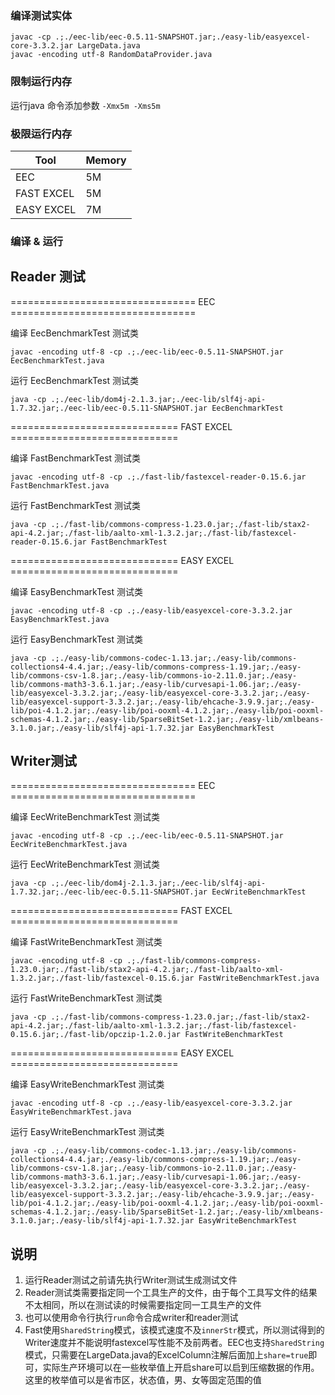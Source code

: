 ### 编译测试实体
```text
javac -cp .;./eec-lib/eec-0.5.11-SNAPSHOT.jar;./easy-lib/easyexcel-core-3.3.2.jar LargeData.java
javac -encoding utf-8 RandomDataProvider.java
```

### 限制运行内存
运行java 命令添加参数 `-Xmx5m -Xms5m`

### 极限运行内存

|      Tool | Memory|
|-----------|-------|
|EEC        | 5M    |
|FAST EXCEL | 5M    |
|EASY EXCEL | 7M    |

### 编译 & 运行

## Reader 测试

================================ EEC ================================

编译 EecBenchmarkTest 测试类
```text
javac -encoding utf-8 -cp .;./eec-lib/eec-0.5.11-SNAPSHOT.jar EecBenchmarkTest.java
```

运行 EecBenchmarkTest 测试类
```text
java -cp .;./eec-lib/dom4j-2.1.3.jar;./eec-lib/slf4j-api-1.7.32.jar;./eec-lib/eec-0.5.11-SNAPSHOT.jar EecBenchmarkTest
```

============================= FAST EXCEL =============================


编译 FastBenchmarkTest 测试类
```text
javac -encoding utf-8 -cp .;./fast-lib/fastexcel-reader-0.15.6.jar FastBenchmarkTest.java
```

运行 FastBenchmarkTest 测试类
```text
java -cp .;./fast-lib/commons-compress-1.23.0.jar;./fast-lib/stax2-api-4.2.jar;./fast-lib/aalto-xml-1.3.2.jar;./fast-lib/fastexcel-reader-0.15.6.jar FastBenchmarkTest
```

============================= EASY EXCEL =============================


编译 EasyBenchmarkTest 测试类
```text
javac -encoding utf-8 -cp .;./easy-lib/easyexcel-core-3.3.2.jar EasyBenchmarkTest.java
```

运行 EasyBenchmarkTest 测试类
```text
java -cp .;./easy-lib/commons-codec-1.13.jar;./easy-lib/commons-collections4-4.4.jar;./easy-lib/commons-compress-1.19.jar;./easy-lib/commons-csv-1.8.jar;./easy-lib/commons-io-2.11.0.jar;./easy-lib/commons-math3-3.6.1.jar;./easy-lib/curvesapi-1.06.jar;./easy-lib/easyexcel-3.3.2.jar;./easy-lib/easyexcel-core-3.3.2.jar;./easy-lib/easyexcel-support-3.3.2.jar;./easy-lib/ehcache-3.9.9.jar;./easy-lib/poi-4.1.2.jar;./easy-lib/poi-ooxml-4.1.2.jar;./easy-lib/poi-ooxml-schemas-4.1.2.jar;./easy-lib/SparseBitSet-1.2.jar;./easy-lib/xmlbeans-3.1.0.jar;./easy-lib/slf4j-api-1.7.32.jar EasyBenchmarkTest
```

## Writer测试

================================ EEC ================================

编译 EecWriteBenchmarkTest 测试类
```text
javac -encoding utf-8 -cp .;./eec-lib/eec-0.5.11-SNAPSHOT.jar EecWriteBenchmarkTest.java
```

运行 EecWriteBenchmarkTest 测试类
```text
java -cp .;./eec-lib/dom4j-2.1.3.jar;./eec-lib/slf4j-api-1.7.32.jar;./eec-lib/eec-0.5.11-SNAPSHOT.jar EecWriteBenchmarkTest
```


============================= FAST EXCEL =============================

编译 FastWriteBenchmarkTest 测试类
```text
javac -encoding utf-8 -cp .;./fast-lib/commons-compress-1.23.0.jar;./fast-lib/stax2-api-4.2.jar;./fast-lib/aalto-xml-1.3.2.jar;./fast-lib/fastexcel-0.15.6.jar FastWriteBenchmarkTest.java
```

运行 FastWriteBenchmarkTest 测试类
```text
java -cp .;./fast-lib/commons-compress-1.23.0.jar;./fast-lib/stax2-api-4.2.jar;./fast-lib/aalto-xml-1.3.2.jar;./fast-lib/fastexcel-0.15.6.jar;./fast-lib/opczip-1.2.0.jar FastWriteBenchmarkTest
```

============================= EASY EXCEL =============================

编译 EasyWriteBenchmarkTest 测试类
```text
javac -encoding utf-8 -cp .;./easy-lib/easyexcel-core-3.3.2.jar EasyWriteBenchmarkTest.java
```

运行 EasyWriteBenchmarkTest 测试类
```text
java -cp .;./easy-lib/commons-codec-1.13.jar;./easy-lib/commons-collections4-4.4.jar;./easy-lib/commons-compress-1.19.jar;./easy-lib/commons-csv-1.8.jar;./easy-lib/commons-io-2.11.0.jar;./easy-lib/commons-math3-3.6.1.jar;./easy-lib/curvesapi-1.06.jar;./easy-lib/easyexcel-3.3.2.jar;./easy-lib/easyexcel-core-3.3.2.jar;./easy-lib/easyexcel-support-3.3.2.jar;./easy-lib/ehcache-3.9.9.jar;./easy-lib/poi-4.1.2.jar;./easy-lib/poi-ooxml-4.1.2.jar;./easy-lib/poi-ooxml-schemas-4.1.2.jar;./easy-lib/SparseBitSet-1.2.jar;./easy-lib/xmlbeans-3.1.0.jar;./easy-lib/slf4j-api-1.7.32.jar EasyWriteBenchmarkTest
```

## 说明

1. 运行Reader测试之前请先执行Writer测试生成测试文件
2. Reader测试类需要指定同一个工具生产的文件，由于每个工具写文件的结果不太相同，所以在测试读的时候需要指定同一工具生产的文件
3. 也可以使用命令行执行`run`命令合成writer和reader测试
4. Fast使用`SharedString`模式，该模式速度不及`innerStr`模式，所以测试得到的Writer速度并不能说明fastexcel写性能不及前两者。EEC也支持`SharedString`模式，只需要在LargeData.java的ExcelColumn注解后面加上`share=true`即可，实际生产环境可以在一些枚举值上开启share可以启到压缩数据的作用。这里的枚举值可以是省市区，状态值，男、女等固定范围的值